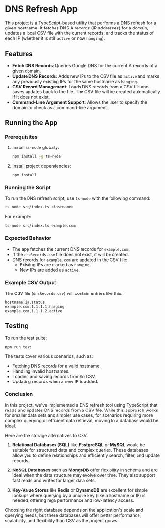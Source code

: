 # DNS Refresh App

This project is a TypeScript-based utility that performs a DNS refresh for a given hostname. It fetches DNS A records (IP addresses) for a domain, updates a local CSV file with the current records, and tracks the status of each IP (whether it is still `active` or now `hanging`).

## Features

- **Fetch DNS Records**: Queries Google DNS for the current A records of a given domain.
- **Update DNS Records**: Adds new IPs to the CSV file as `active` and marks any previously existing IPs for the same hostname as `hanging`.
- **CSV Record Management**: Loads DNS records from a CSV file and saves updates back to the file. The CSV file will be created automatically if it does not exist.
- **Command-Line Argument Support**: Allows the user to specify the domain to check as a command-line argument.


## Running the App

### Prerequisites

1. Install `ts-node` globally:

   ```bash
   npm install -g ts-node
   ```

2. Install project dependencies:

   ```bash
   npm install
   ```

### Running the Script

To run the DNS refresh script, use `ts-node` with the following command:

```bash
ts-node src/index.ts <hostname>
```

For example:

```bash
ts-node src/index.ts example.com
```

### Expected Behavior

- The app fetches the current DNS records for `example.com`.
- If the `dnsRecords.csv` file does not exist, it will be created.
- DNS records for `example.com` are updated in the CSV file:
  - Existing IPs are marked as `hanging`.
  - New IPs are added as `active`.

### Example CSV Output

The CSV file (`dnsRecords.csv`) will contain entries like this:

```csv
hostname,ip,status
example.com,1.1.1.1,hanging
example.com,1.1.1.2,active
```

## Testing

To run the test suite:

```bash
npm run test
```

The tests cover various scenarios, such as:

- Fetching DNS records for a valid hostname.
- Handling invalid hostnames.
- Loading and saving records from/to CSV.
- Updating records when a new IP is added.

### Conclusion

In this project, we've implemented a DNS refresh tool using TypeScript that reads and updates DNS records from a CSV file. While this approach works for smaller data sets and simpler use cases, for scenarios requiring more complex querying or efficient data retrieval, moving to a database would be ideal.

Here are the storage alternatives to CSV:

1. **Relational Databases (SQL)** like **PostgreSQL** or **MySQL** would be suitable for structured data and complex queries. These databases allow you to define relationships and efficiently search, filter, and update records.
   
2. **NoSQL Databases** such as **MongoDB** offer flexibility in schema and are ideal when the data structure may evolve over time. They also support fast reads and writes for larger data sets.

3. **Key-Value Stores** like **Redis** or **DynamoDB** are excellent for simple lookups where querying by a unique key (like a hostname or IP) is needed, offering high performance and low-latency access.

Choosing the right database depends on the application's scale and querying needs, but these databases will offer better performance, scalability, and flexibility than CSV as the project grows.